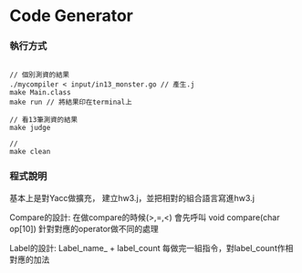 # Code Generator

### 執行方式

```

// 個別測資的結果
./mycompiler < input/in13_monster.go // 產生.j
make Main.class
make run // 將結果印在terminal上

// 看13筆測資的結果
make judge

//
make clean

```

### 程式說明

基本上是對Yacc做擴充，
建立hw3.j，並把相對的組合語言寫進hw3.j

Compare的設計:
在做compare的時候(>,=,<)
會先呼叫 void compare(char op[10])
針對對應的operator做不同的處理

Label的設計:
Label_name_ + label_count
每做完一組指令，對label_count作相對應的加法